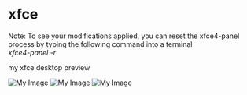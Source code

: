 # xfce

Note: To see your modifications applied, you can reset the xfce4-panel process by typing the following command into a terminal \
<i> xfce4-panel -r </i>

my xfce desktop preview

![My Image](https://github.com/diws1/xfce/blob/main/xfce%20preview.png)
![My Image](https://github.com/diws1/xfce/blob/main/panel%201.png)
![My Image](https://github.com/diws1/xfce/blob/main/panel%202.png)

